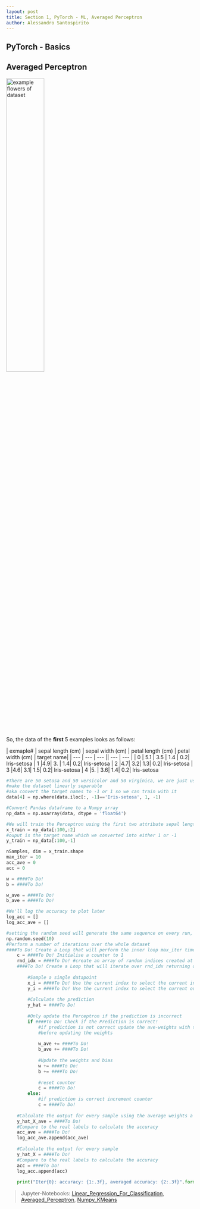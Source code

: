 ```yaml
---
layout: post
title: Section 1, PyTorch - ML, Averaged Perceptron
author: Alessandro Santospirito
---
```


## PyTorch - Basics
## Averaged Perceptron
<img src="{{ site.baseurl }}/images/1_pytorch-ml/iris-flowers.png" alt="example flowers of dataset" style="width: 45%;"/>

So, the data of the **first** 5 examples looks as follows:

| exmaple# | sepal length (cm) | sepal width (cm) | petal length (cm) | petal width (cm) | target name|
| --- | --- | --- || --- | --- |
| 0 | 5.1 | 3.5 | 1.4 |  0.2|  Iris-setosa
| 1 |4.9|  3. |  1.4|  0.2|  Iris-setosa
| 2 |4.7|  3.2|  1.3|  0.2|  Iris-setosa
| 3 |4.6|  3.1|  1.5|  0.2|  Iris-setosa
| 4 |5. |  3.6|  1.4|  0.2|  Iris-setosa


```python
#There are 50 setosa and 50 versicolor and 50 virginica, we are just using setosa and versicolor 
#make the dataset linearly separable
#aka convert the target names to -1 or 1 so we can train with it
data[4] = np.where(data.iloc[:, -1]=='Iris-setosa', 1, -1)

#Convert Pandas dataframe to a Numpy array
np_data = np.asarray(data, dtype = 'float64')

#We will train the Perceptron using the first two attribute sepal length and sepal width
x_train = np_data[:100,:2]
#ouput is the target name which we converted into either 1 or -1
y_train = np_data[:100,-1]

nSamples, dim = x_train.shape
max_iter = 10
acc_ave = 0
acc = 0

w = ####To Do! 
b = ####To Do! 

w_ave = ####To Do! 
b_ave = ####To Do! 

#We'll log the accuracy to plot later 
log_acc = []
log_acc_ave = []

#setting the random seed will generate the same sequence on every run, making it possible to reproduce randomization
np.random.seed(10) 
#Perform a number of iterations over the whole dataset
####To Do! Create a Loop that will perform the inner loop max_iter times!
    c = ####To Do! Initialise a counter to 1
    rnd_idx = ####To Do! #create an array of random indices created at the start of every epoch
    ####To Do! Create a Loop that will iterate over rnd_idx returning one index at a time!
        
        #Sample a single datapoint
        x_i = ####To Do! Use the current index to select the current input TRAINING data point
        y_i = ####To Do! Use the current index to select the current output TRAINING data point
        
        #Calculate the prediction
        y_hat = ####To Do! 
        
        #Only update the Perceptron if the prediction is incorrect
        if ####To Do! Check if the Prediction is correct!
            #if prediction is not correct update the ave-weights with the old weights
            #before updating the weights
            
            w_ave += ####To Do! 
            b_ave += ####To Do! 
            
            #Update the weights and bias
            w += ####To Do! 
            b += ####To Do! 
        
            #reset counter
            c = ####To Do! 
        else:
            #if prediction is correct increment counter
            c = ####To Do! 
                    
    #Calculate the output for every sample using the average weights a bias
    y_hat_X_ave = ####To Do! 
    #Compare to the real labels to calculate the accuracy
    acc_ave = ####To Do! 
    log_acc_ave.append(acc_ave)
    
    #Calculate the output for every sample
    y_hat_X = ####To Do! 
    #Compare to the real labels to calculate the accuracy
    acc = ####To Do! 
    log_acc.append(acc)
    
    print("Iter{0}: accuracy: {1:.3f}, averaged accuracy: {2:.3f}".format(cur_iter+1, acc, acc_ave))  
```

> Jupyter-Notebooks: [Linear_Regression_For_Classification](http://localhost:8888/notebooks/pytorch-tutorial/section1_numpy_ml/notebooks/Linear_Regression_For_Classification.ipynb), [Averaged_Perceptron](http://localhost:8888/notebooks/pytorch-tutorial/section1_numpy_ml/notebooks/Averaged_Perceptron.ipynb), [Numpy_KMeans](http://localhost:8888/notebooks/pytorch-tutorial/section1_numpy_ml/notebooks/Numpy_KMeans.ipynb)

